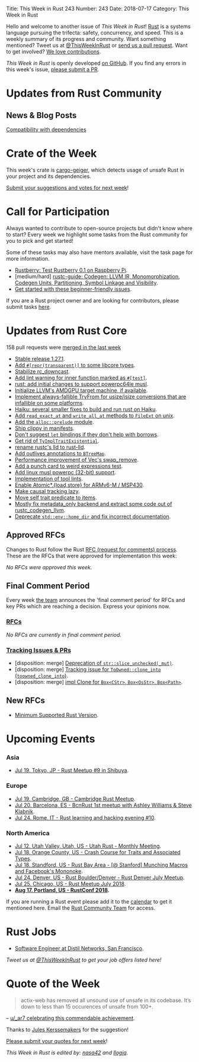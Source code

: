 Title: This Week in Rust 243
Number: 243
Date: 2018-07-17
Category: This Week in Rust

Hello and welcome to another issue of *This Week in Rust*!
[Rust](http://rust-lang.org) is a systems language pursuing the trifecta: safety, concurrency, and speed.
This is a weekly summary of its progress and community.
Want something mentioned? Tweet us at [@ThisWeekInRust](https://twitter.com/ThisWeekInRust) or [send us a pull request](https://github.com/cmr/this-week-in-rust).
Want to get involved? [We love contributions](https://github.com/rust-lang/rust/blob/master/CONTRIBUTING.md).

*This Week in Rust* is openly developed [on GitHub](https://github.com/cmr/this-week-in-rust).
If you find any errors in this week's issue, [please submit a PR](https://github.com/cmr/this-week-in-rust/pulls).

# Updates from Rust Community

## News & Blog Posts

[Compatibility with dependencies](https://github.com/teiesti/compdep/blob/master/compdep.pdf)

# Crate of the Week

This week's crate is [cargo-geiger](https://github.com/anderejd/cargo-geiger), which detects usage of unsafe Rust in your project and its dependencies.

[Submit your suggestions and votes for next week][submit_crate]!

[submit_crate]: https://users.rust-lang.org/t/crate-of-the-week/2704

# Call for Participation

Always wanted to contribute to open-source projects but didn't know where to start?
Every week we highlight some tasks from the Rust community for you to pick and get started!

Some of these tasks may also have mentors available, visit the task page for more information.

* [Rustberry: Test Rustberry 0.1 on Raspberry Pi](https://www.reddit.com/r/rust/comments/8x1ayd/calling_all_raspberry_pi_owners_rustberry_010_has/).
* [medium/hard] [rustc-guide: Codegen: LLVM IR, Monomorphization, Codegen Units, Partitioning, Symbol Linkage and Visibility](https://github.com/rust-lang-nursery/rustc-guide/issues/89).
* [Get started with these beginner-friendly issues](https://www.rustaceans.org/findwork/starters).

If you are a Rust project owner and are looking for contributors, please submit tasks [here][guidelines].

[guidelines]: https://users.rust-lang.org/t/twir-call-for-participation/4821

# Updates from Rust Core

158 pull requests were [merged in the last week][merged]

[merged]: https://github.com/search?q=is%3Apr+org%3Arust-lang+is%3Amerged+merged%3A2018-07-02..2018-07-09

* [Stable release 1.27.1](https://github.com/rust-lang/rust/pull/52134).
* [Add `#[repr(transparent)]` to some libcore types](https://github.com/rust-lang/rust/pull/51395).
* [Stabilize rc_downcast](https://github.com/rust-lang/rust/pull/52103).
* [Add lint warning for inner function marked as `#[test]`](https://github.com/rust-lang/rust/pull/51450).
* [rust: add initial changes to support powerpc64le musl](https://github.com/rust-lang/rust/pull/51619).
* [Initialize LLVM's AMDGPU target machine, if available](https://github.com/rust-lang/rust/pull/51548).
* [Implement always-fallible TryFrom for usize/isize conversions that are infallible on some platforms](https://github.com/rust-lang/rust/pull/51564).
* [Haiku: several smaller fixes to build and run rust on Haiku](https://github.com/rust-lang/rust/pull/51757).
* [Add `read_exact_at` and `write_all_at` methods to `FileExt` on unix](https://github.com/rust-lang/rust/pull/51809).
* [Add the `alloc::prelude` module](https://github.com/rust-lang/rust/pull/52159).
* [Ship clippy in manifests](https://github.com/rust-lang/rust/pull/52131).
* [Don't suggest `let` bindings if they don't help with borrows](https://github.com/rust-lang/rust/pull/52106).
* [Get rid of `TyImplTraitExistential`](https://github.com/rust-lang/rust/pull/51979).
* [rename rustc's lld to rust-lld](https://github.com/rust-lang/rust/pull/51936).
* [Add outlives annotations to `BTreeMap`](https://github.com/rust-lang/rust/pull/51914).
* [Performance improvement of Vec's swap_remove](https://github.com/rust-lang/rust/pull/52166).
* [Add a punch card to weird expressions test](https://github.com/rust-lang/rust/pull/52073).
* [Add linux musl powerpc (32-bit) support](https://github.com/rust-lang/libc/pull/1031).
* [Implementation of tool lints](https://github.com/rust-lang/rust/pull/52018).
* [Enable Atomic*.{load,store} for ARMv6-M / MSP430](https://github.com/rust-lang/rust/pull/51953).
* [Make causal tracking lazy](https://github.com/rust-lang/rust/pull/51889).
* [Move self trait predicate to items](https://github.com/rust-lang/rust/pull/51895).
* [Mostly fix metadata_only backend and extract some code out of rustc_codegen_llvm](https://github.com/rust-lang/rust/pull/51590).
* [Deprecate `std::env::home_dir` and fix incorrect documentation](https://github.com/rust-lang/rust/pull/51656).

## Approved RFCs

Changes to Rust follow the Rust [RFC (request for comments)
process](https://github.com/rust-lang/rfcs#rust-rfcs). These
are the RFCs that were approved for implementation this week:

*No RFCs were approved this week.*

## Final Comment Period

Every week [the team](https://www.rust-lang.org/team.html) announces the
'final comment period' for RFCs and key PRs which are reaching a
decision. Express your opinions now.

### [RFCs](https://github.com/rust-lang/rfcs/labels/final-comment-period)

*No RFCs are currently in final comment period.*

### [Tracking Issues & PRs](https://github.com/rust-lang/rust/labels/final-comment-period)

* [disposition: merge] [Deprecation of `str::slice_unchecked(_mut)`](https://github.com/rust-lang/rust/pull/51807).
* [disposition: merge] [Tracking issue for `ToOwned::clone_into` (`toowned_clone_into`)](https://github.com/rust-lang/rust/issues/41263).
* [disposition: merge] [impl Clone for `Box<CStr>`, `Box<OsStr>`, `Box<Path>`](https://github.com/rust-lang/rust/pull/51912).

## New RFCs

* [Minimum Supported Rust Version](https://github.com/rust-lang/rfcs/pull/2495).

# Upcoming Events

### Asia

* [Jul 19. Tokyo, JP - Rust Meetup #9 in Shibuya](https://www.meetup.com/Tokyo-Rust-Meetup/events/252145423/).

### Europe

* [Jul 19. Cambridge, GB - Cambridge Rust Meetup](https://www.meetup.com/Cambridge-Rust-Meetup/events/pzwshpyxkbzb/).
* [Jul 20. Barcelona, ES - BcnRust 1st meetup with Ashley Williams & Steve Klabnik](https://www.meetup.com/es-ES/BcnRust/events/251237895/).
* [Jul 24. Rome, IT - Rust learning and hacking evening #10](https://www.meetup.com/Rust-Roma/events/252627092/).

### North America

* [Jul 12. Utah Valley, Utah, US - Utah Rust - Monthly Meeting](https://www.meetup.com/utahrust/events/251816575/).
* [Jul 18. Orange County, US - Crash Course for Traits and Associated Types](https://www.meetup.com/oc-rust/events/252639183/).
* [Jul 18. Standford, US - Rust Bay Area - [@ Stanford] Munching Macros and Facebook's Mononoke](https://www.meetup.com/Rust-Bay-Area/events/251862242/).
* [Jul 24. Denver, US - Rust Boulder/Denver - Rust Denver July Meetup](https://www.meetup.com/Rust-Boulder-Denver/events/252275279/).
* [Jul 25. Chicago, US - Rust Meetup July 2018](https://www.meetup.com/Chicago-Rust-Meetup/events/251961097/).
* **[Aug 17. Portland, US - RustConf 2018](http://rustconf.com/).**

If you are running a Rust event please add it to the [calendar] to get
it mentioned here. Email the [Rust Community Team][community] for access.

[calendar]: https://www.google.com/calendar/embed?src=apd9vmbc22egenmtu5l6c5jbfc%40group.calendar.google.com
[community]: mailto:community-team@rust-lang.org

# Rust Jobs

* [Software Engineer at Distil Networks, San Francisco](https://www.distilnetworks.com/job/?id=c2a5db5c-12ce-40f2-949c-48510acf7fa1).

*Tweet us at [@ThisWeekInRust](https://twitter.com/ThisWeekInRust) to get your job offers listed here!*

# Quote of the Week

> actix-web has removed all unsound use of unsafe in its codebase. It’s down to less than 15 occurences of unsafe from 100+.

– [u/_ar7 celebrating this commendable achievement](https://www.reddit.com/r/rust/comments/8wlkbe/actixweb_has_removed_all_unsound_use_of_unsafe_in/).

Thanks to [Jules Kerssemakers](https://users.rust-lang.org/t/twir-quote-of-the-week/328/542) for the suggestion!

[Please submit your quotes for next week](http://users.rust-lang.org/t/twir-quote-of-the-week/328)!

*This Week in Rust is edited by: [nasa42](https://github.com/nasa42) and [llogiq](https://github.com/llogiq).*

